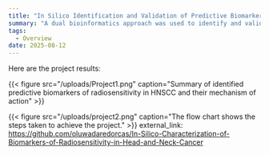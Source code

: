 ```yaml
---
title: "In Silico Identification and Validation of Predictive Biomarkers of Radiosensitivity in Head and Neck Cancer"
summary: "A dual bioinformatics approach was used to identify and validate cancer biomarkers. Literature-based candidates underwent in-silico profiling and TCGA-HNC validation. Separately, GEO-derived radioresistant genes in HPV-negative HNC were assessed via survival analysis using multiple tools for robustness."
tags:
  - Overview
date: 2025-08-12
---
```


Here are the project results: 

{{< figure src="/uploads/Project1.png" caption="Summary of identified predictive biomarkers of radiosensitivity in HNSCC and their mechanism of action" >}} 

{{< figure src="/uploads/project2.png" caption="The flow chart shows the steps taken to achieve the project." >}}
external_link: https://github.com/oluwadaredorcas/In-Silico-Characterization-of-Biomarkers-of-Radiosensitivity-in-Head-and-Neck-Cancer


